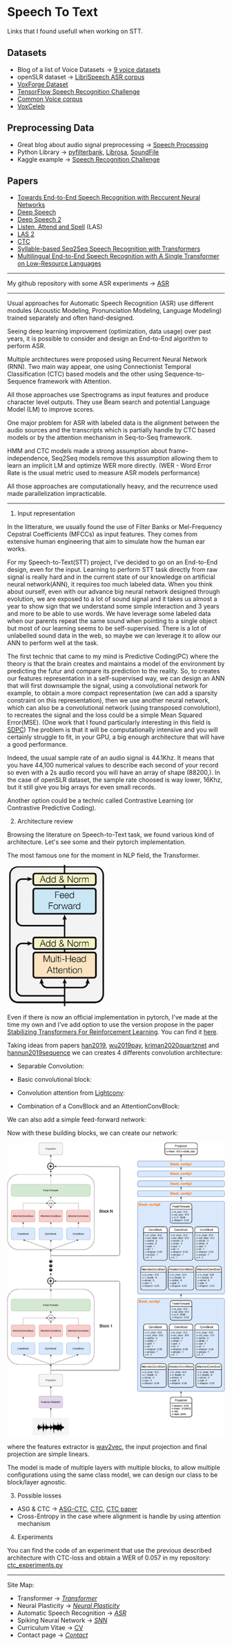 # Speech To Text

Links that I found usefull when working on STT.

## Datasets

* Blog of a list of Voice Datasets -> [9 voice datasets](https://www.cmswire.com/digital-asset-management/9-voice-datasets-you-should-know-about/)
* openSLR dataset -> [LibriSpeech ASR corpus](http://www.openslr.org/12/)
* [VoxForge Dataset](http://www.openslr.org/12/)
* [TensorFlow Speech Recognition Challenge](https://www.kaggle.com/c/tensorflow-speech-recognition-challenge/data)
* [Common Voice corpus](https://voice.mozilla.org/en/datasets)
* [VoxCeleb](http://www.robots.ox.ac.uk/~vgg/data/voxceleb/)

## Preprocessing Data

* Great blog about audio signal preprocessing -> [Speech Processing](https://haythamfayek.com/2016/04/21/speech-processing-for-machine-learning.html)
* Python Library -> [pyfilterbank](http://siggigue.github.io/pyfilterbank/), [Librosa](https://librosa.github.io/librosa/), [SoundFile](https://github.com/bastibe/SoundFile/)
* Kaggle example -> [Speech Recognition Challenge](https://www.kaggle.com/ybonde/log-spectrogram-and-mfcc-filter-bank-example)

## Papers

* [Towards End-to-End Speech Recognition with Reccurent Neural Networks](http://proceedings.mlr.press/v32/graves14.pdf)
* [Deep Speech](https://arxiv.org/pdf/1412.5567.pdf)
* [Deep Speech 2](https://arxiv.org/pdf/1512.02595.pdf)
* [Listen, Attend and Spell](https://arxiv.org/pdf/1508.01211.pdf) (LAS)
* [LAS 2](https://arxiv.org/pdf/1712.01769.pdf)
* [CTC](http://citeseerx.ist.psu.edu/viewdoc/download?doi=10.1.1.75.6306&rep=rep1&type=pdf)
* [Syllable-based Seq2Seq Speech Recognition with Transformers](https://arxiv.org/pdf/1804.10752.pdf)
* [Multilingual End-to-End Speech Recognition with A Single Transformer on Low-Resource Languages](https://arxiv.org/pdf/1806.05059.pdf) 

---

My github repository with some ASR experiments -> [ASR](https://github.com/thbeucher/ML_pytorch/tree/master/apop/ASR)

---

Usual approaches for Automatic Speech Recognition (ASR) use different modules (Acoustic Modeling, Pronunciation Modeling, Language Modeling) trained separately and often hand-designed. 

Seeing deep learning improvement (optimization, data usage) over past years, it is possible to consider and design an End-to-End algorithm to perform ASR. 

Multiple architectures were proposed using Recurrent Neural Network (RNN). Two main way appear, one using Connectionist Temporal Classification (CTC) based models and the other using Sequence-to-Sequence framework with Attention. 

All those approaches use Spectrograms as input features and produce character level outputs. They use Beam search and potential Language Model (LM) to improve scores. 

One major problem for ASR with labeled data is the alignment between the audio sources and the transcripts which is partially handle by CTC based models or by the attention mechanism in Seq-to-Seq framework.  

HMM and CTC models made a strong assumption about frame-independence, Seq2Seq models remove this assumption allowing them to learn an implicit LM and optimize WER more directly. (WER - Word Error Rate is the usual metric used to measure ASR models performance) 

All those approaches are computationally heavy, and the recurrence used made parallelization impracticable.

---

1) Input representation

In the litterature, we usually found the use of Filter Banks or Mel-Frequency Cepstral Coefficients (MFCCs) as input features. They comes from extensive human engineering that aim to simulate how the human ear works.

For my Speech-to-Text(STT) project, I've decided to go on an End-to-End design, even for the input. Learning to perform STT task directly from raw signal is really hard and in the current state of our knowledge on artificial neural network(ANN), it requires too much labeled data. When you think about ourself, even with our advance big neural network designed through evolution, we are exposed to a lot of sound signal and it takes us almost a year to show sign that we understand some simple interaction and 3 years and more to be able to use words. We have leverage some labeled data when our parents repeat the same sound when pointing to a single object but most of our learning seems to be self-supervised.
There is a lot of unlabelled sound data in the web, so maybe we can leverage it to allow our ANN to perform well at the task.

The first technic that came to my mind is Predictive Coding(PC) where the theory is that the brain creates and maintains a model of the environment by predicting the futur and compare its prediction to the reality. So, to creates our features representation in a self-supervised way, we can design an ANN that will first downsample the signal, using a convolutional network for example, to obtain a more compact representation (we can add a sparsity constraint on this representation), then we use another neural network, which can also be a convolutional network (using transposed convolution), to recreates the signal and the loss could be a simple Mean Squared Error(MSE). (One work that I found particularly interesting in this field is [SDPC](https://arxiv.org/pdf/1902.07651.pdf))
The problem is that it will be computationally intensive and you will certainly struggle to fit, in your GPU, a big enough architecture that will have a good performance.

Indeed, the usual sample rate of an audio signal is 44.1Khz. It means that you have 44,100 numerical values to describe each second of your record so even with a 2s audio record you will have an array of shape (88200,). In the case of openSLR dataset, the sample rate choosed is way lower, 16Khz, but it still give you big arrays for even small records.

Another option could be a technic called Contrastive Learning (or Contrastive Predictive Coding).

2) Architecture review

Browsing the literature on Speech-to-Text task, we found various kind of architecture. Let's see some and their pytorch implementation.

The most famous one for the moment in NLP field, the Transformer.

![transformer](images/transformer_encoder.png)

Even if there is now an official implementation in pytorch, I've made at the time my own and I've add option to use the version propose in the paper [Stabilizing Transformers For Reinforcement Learning](https://arxiv.org/pdf/1910.06764.pdf). You can find it [here](https://github.com/thbeucher/ML_pytorch/blob/master/apop/models/transformer/encoder.py).

Taking ideas from papers [han2019](https://arxiv.org/pdf/1910.00716.pdf), [wu2019pay](https://openreview.net/pdf?id=SkVhlh09tX), [kriman2020quartznet](https://arxiv.org/pdf/1910.10261.pdf) and [hannun2019sequence](https://arxiv.org/pdf/1904.02619.pdf) we can creates 4 differents convolution architecture:

* Separable Convolution:


* Basic convolutional block:


* Convolution attention from [Lightconv](https://openreview.net/pdf?id=SkVhlh09tX):


* Combination of a ConvBlock and an AttentionConvBlock:


We can also add a simple feed-forward network:


Now with these building blocks, we can create our network:

![arch](images/STT_arch_config.png)

where the features extractor is [wav2vec](https://arxiv.org/abs/1904.05862), the input projection and final projection are simple linears.

The model is made of multiple layers with multiple blocks, to allow multiple configurations using the same class model, we can design our class to be block/layer agnostic.

3) Possible losses

* ASG & CTC -> [ASG-CTC](https://towardsdatascience.com/better-faster-speech-recognition-with-wav2letters-auto-segmentation-criterion-765efd55449), [CTC](https://distill.pub/2017/ctc/), [CTC paper](https://www.cs.toronto.edu/~graves/icml_2006.pdf)
* Cross-Entropy in the case where alignment is handle by using attention mechanism

4) Experiments

You can find the code of an experiment that use the previous described architecture with CTC-loss and obtain a WER of 0.057 in my repository:
[ctc_experiments.py](https://github.com/thbeucher/ML_pytorch/blob/master/apop/ASR/ctc_experiments.py)

---
Site Map:
* Transformer -> *[Transformer](transformer.md)*
* Neural Plasticity -> *[Neural Plasticity](plasticity.md)*
* Automatic Speech Recognition -> *[ASR](asr.md)*
* Spiking Neural Network -> *[SNN](snn.md)*
* Curriculum Vitae -> [CV](cv.md)
* Contact page -> *[Contact](contact.md)*
